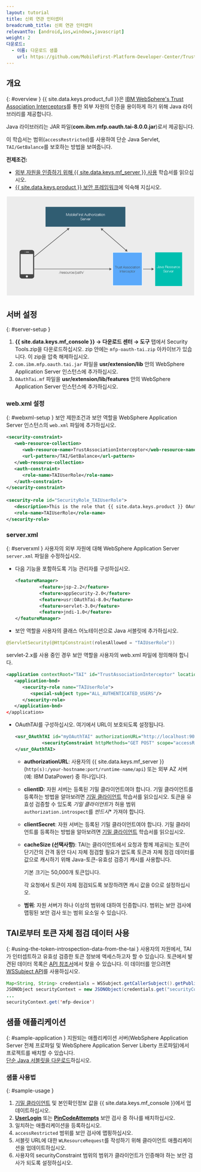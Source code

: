 ```yaml
---
layout: tutorial
title: 신뢰 연관 인터셉터
breadcrumb_title: 신뢰 연관 인터셉터
relevantTo: [android,ios,windows,javascript]
weight: 2
다운로드:
  - 이름: 다운로드 샘플
    url: https://github.com/MobileFirst-Platform-Developer-Center/TrustAssociationInterceptor/tree/release80
---
```

<!-- NLS_CHARSET=UTF-8 -->
## 개요
{: #overview }
{{ site.data.keys.product_full }}은 [IBM WebSphere's Trust Association Interceptors](https://www.ibm.com/support/knowledgecenter/SSHRKX_8.5.0/mp/security/sec_ws_tai.dita)를 통한 외부 자원의 인증을 용이하게 하기 위해 Java 라이브러리를 제공합니다. 

Java 라이브러리는 JAR 파일(**com.ibm.mfp.oauth.tai-8.0.0.jar**)로서 제공됩니다. 

이 학습서는 범위(`accessRestricted`)를 사용하여 단순 Java Servlet, `TAI/GetBalance`를 보호하는 방법을 보여줍니다. 

**전제조건:**

* [외부 자원을 인증하기 위해 {{ site.data.keys.mf_server }} 사용](../) 학습서를 읽으십시오. 
* [{{ site.data.keys.product }} 보안 프레임워크](../../)에 익숙해 지십시오.

![플로우](TAI_flow.jpg)

## 서버 설정
{: #server-setup }
1. **{{ site.data.keys.mf_console }} → 다운로드 센터 → 도구** 탭에서 Security Tools.zip을 다운로드하십시오. zip 안에는 `mfp-oauth-tai.zip` 아카이브가 있습니다. 이 zip을 압축 해제하십시오. 
2. `com.ibm.mfp.oauth.tai.jar` 파일을 **usr/extension/lib** 안의 WebSphere Application Server 인스턴스에 추가하십시오. 
3. `OAuthTai.mf` 파일을 **usr/extension/lib/features** 안의 WebSphere Application Server 인스턴스에 추가하십시오. 

### web.xml 설정
{: #webxml-setup }
보안 제한조건과 보안 역할을 WebSphere Application Server 인스턴스의 `web.xml` 파일에 추가하십시오.

```xml
<security-constraint>
   <web-resource-collection>
      <web-resource-name>TrustAssociationInterceptor</web-resource-name>
      <url-pattern>/TAI/GetBalance</url-pattern>
   </web-resource-collection>
   <auth-constraint>
      <role-name>TAIUserRole</role-name>
   </auth-constraint>
</security-constraint>

<security-role id="SecurityRole_TAIUserRole">
   <description>This is the role that {{ site.data.keys.product }} OAuthTAI uses to protect the resource, and it is mandatory to map it to 'All Authenticated in Application' in WebSphere Application Server full profile and to 'ALL_AUTHENTICATED_USERS' in WebSphere Application Server Liberty.</description>
   <role-name>TAIUserRole</role-name>
</security-role>
```

### server.xml
{: #serverxml }
사용자의 외부 자원에 대해 WebSphere Application Server `server.xml`
파일을 수정하십시오. 

* 다음 기능을 포함하도록 기능 관리자를 구성하십시오.

  ```xml
  <featureManager>
           <feature>jsp-2.2</feature>
           <feature>appSecurity-2.0</feature>
           <feature>usr:OAuthTai-8.0</feature>
           <feature>servlet-3.0</feature>
           <feature>jndi-1.0</feature>
  </featureManager>
  ```

* 보안 역할을 사용자의 클래스 어노테이션으로 Java 서블릿에 추가하십시오.

```java
@ServletSecurity(@HttpConstraint(rolesAllowed = "TAIUserRole"))
```

servlet-2.x를 사용 중인 경우 보안 역할을 사용자의 web.xml 파일에 정의해야 합니다.

```xml
<application contextRoot="TAI" id="TrustAssociationInterceptor" location="TAI.war" name="TrustAssociationInterceptor"/>
   <application-bnd>
      <security-role name="TAIUserRole">
         <special-subject type="ALL_AUTHENTICATED_USERS"/>
      </security-role>
   </application-bnd>
</application>
```

* OAuthTAI를 구성하십시오. 여기에서 URL이 보호되도록 설정됩니다. 

  ```xml
  <usr_OAuthTAI id="myOAuthTAI" authorizationURL="http://localhost:9080/mfp/api" clientId="ExternalResourceId" clientSecret="ExternalResourcePass" cacheSize="500">
            <securityConstraint httpMethods="GET POST" scope="accessRestricted" securedURLs="/GetBalance"></securityConstraint>
  </usr_OAuthTAI>
  ```
    - **authorizationURL**: 사용자의 {{ site.data.keys.mf_server }} (`http(s):/your-hostname:port/runtime-name/api`) 또는 외부 AZ 서버(예: IBM DataPower) 중 하나입니다. 

    - **clientID**: 자원 서버는 등록된 기밀 클라이언트여야 합니다. 기밀 클라이언트를 등록하는 방법을 알아보려면 [기밀 클라이언트](../../confidential-clients/) 학습서를 읽으십시오. 토큰을 유효성 검증할 수 있도록 *기밀 클라이언트*가 허용 범위 `authorization.introspect`를 *반드시** 가져야 합니다. 

    - **clientSecret**: 자원 서버는 등록된 기밀 클라이언트여야 합니다. 기밀 클라이언트를 등록하는 방법을 알아보려면 [기밀 클라이언트](../../confidential-clients/) 학습서를 읽으십시오. 
    - **cacheSize (선택사항)**: TAI는 클라이언트에서 요청과 함께 제공되는 토큰이 단기간의 간격 동안 다시 자체 점검할 필요가 없도록 토큰과 자체 점검 데이터를 값으로 캐시하기 위해 Java-토큰-유효성 검증기 캐시를 사용합니다. 

        기본 크기는 50,000개 토큰입니다.   

        각 요청에서 토큰이 자체 점검되도록 보장하려면 캐시 값을 0으로 설정하십시오.   

    - **범위**: 자원 서버가 하나 이상의 범위에 대하여 인증합니다. 범위는 보안 검사에 맵핑된 보안 검사 또는 범위 요소일 수 있습니다. 

## TAI로부터 토큰 자체 점검 데이터 사용
{: #using-the-token-introspection-data-from-the-tai }
사용자의 자원에서, TAI가 인터셉트하고 유효성 검증한 토큰 정보에 액세스하고자 할 수 있습니다. 토큰에서 발견된 데이터 목록은 [API 참조서](../../../api/java-token-validator)에서 찾을 수 있습니다. 이 데이터를 얻으려면 [WSSubject API](http://www.ibm.com/support/knowledgecenter/SSEQTP_8.5.5/com.ibm.websphere.wlp.doc/ae/rwlp_sec_apis.html)를 사용하십시오. 

```java
Map<String, String> credentials = WSSubject.getCallerSubject().getPublicCredentials(Hashtable.class).iterator().next();
JSONObject securityContext = new JSONObject(credentials.get("securityContext"));
...
securityContext.get('mfp-device')
```

## 샘플 애플리케이션
{: #sample-application }
지원되는 애플리케이션 서버(WebSphere Application Server 전체 프로파일 및 WebSphere Application Server Liberty 프로파일)에서 프로젝트를 배치할 수 있습니다.   
[단순 Java 서블릿을 다운로드](https://github.com/MobileFirst-Platform-Developer-Center/TrustAssociationInterceptor/tree/release80)하십시오.

### 샘플 사용법
{: #sample-usage }
1. [기밀 클라이언트](../#confidential-client) 및 본인확인정보 값을 {{ site.data.keys.mf_console }}에서 업데이트하십시오.
2. **[UserLogin](../../user-authentication/security-check/)** 또는 **[PinCodeAttempts](../../credentials-validation/security-check/)** 보안 검사 중 하나를 배치하십시오. 
3. 일치하는 애플리케이션을 등록하십시오. 
4. `accessRestricted` 범위를 보안 검사에 맵핑하십시오. 
5. 서블릿 URL에 대한 `WLResourceRequest`를 작성하기 위해 클라이언트 애플리케이션을 업데이트하십시오. 
6. 사용자의 securityConstraint 범위의 범위가 클라이언트가 인증해야 하는 보안 검사가 되도록 설정하십시오. 
